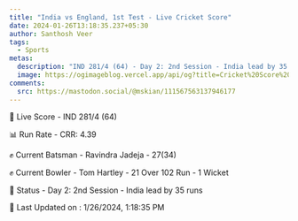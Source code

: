 ```yaml
---
title: "India vs England, 1st Test - Live Cricket Score"
date: 2024-01-26T13:18:35.237+05:30
author: Santhosh Veer
tags:
  - Sports
metas:
  description: "IND 281/4 (64) - Day 2: 2nd Session - India lead by 35 runs"
  image: https://ogimageblog.vercel.app/api/og?title=Cricket%20Score%20%F0%9F%8F%8F
comments:
  src: https://mastodon.social/@mskian/111567563137946177
---
```


🔴 Live Score - IND 281/4 (64)  

📊 Run Rate - CRR: 4.39  

✊ Current Batsman - Ravindra Jadeja - 27(34)  

✊ Current Bowler - Tom Hartley - 21 Over 102 Run - 1 Wicket  

📑 Status - Day 2: 2nd Session - India lead by 35 runs

<!--more-->

📝 Last Updated on : 1/26/2024, 1:18:35 PM

